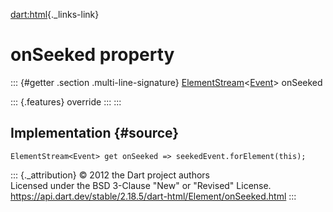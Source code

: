 [dart:html](../../dart-html/dart-html-library){._links-link}

onSeeked property
=================

::: {#getter .section .multi-line-signature}
[ElementStream](../elementstream-class)\<[Event](../event-class)\>
onSeeked

::: {.features}
override
:::
:::

Implementation {#source}
--------------

``` {.language-dart data-language="dart"}
ElementStream<Event> get onSeeked => seekedEvent.forElement(this);
```

::: {._attribution}
© 2012 the Dart project authors\
Licensed under the BSD 3-Clause \"New\" or \"Revised\" License.\
<https://api.dart.dev/stable/2.18.5/dart-html/Element/onSeeked.html>
:::
